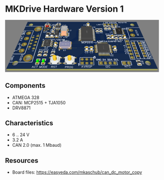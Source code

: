 # MKDrive Hardware Version 1


![MKDrive-1.2_render.png](MKDrive-1.2_render.png)

## Components
* ATMEGA 328
* CAN: MCP2515 + TJA1050
* DRV8871

## Characteristics
* 6 .. 24 V
* 3.2 A
* CAN 2.0 (max. 1 Mbaud)

## Resources
* Board files: https://easyeda.com/mkaschub/can_dc_motor_copy
